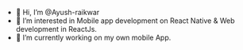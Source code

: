 - 👋 Hi, I’m @Ayush-raikwar
- 👀 I’m interested in Mobile app development on React Native & Web development in ReactJs.
- 🌱 I’m currently working on my own mobile App.

<!---
Ayush-raikwar/Ayush-raikwar is a ✨ special ✨ repository because its `README.md` (this file) appears on your GitHub profile.
You can click the Preview link to take a look at your changes.
--->
